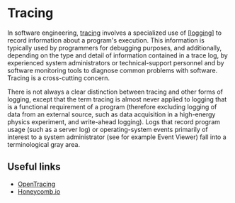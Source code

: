 # Tracing

In software engineering, [tracing](<https://en.wikipedia.org/wiki/Tracing_(software)>) involves a specialized use of [[logging]] to record information about a program's execution. This information is typically used by programmers for debugging purposes, and additionally, depending on the type and detail of information contained in a trace log, by experienced system administrators or technical-support personnel and by software monitoring tools to diagnose common problems with software. Tracing is a cross-cutting concern.

There is not always a clear distinction between tracing and other forms of logging, except that the term tracing is almost never applied to logging that is a functional requirement of a program (therefore excluding logging of data from an external source, such as data acquisition in a high-energy physics experiment, and write-ahead logging). Logs that record program usage (such as a server log) or operating-system events primarily of interest to a system administrator (see for example Event Viewer) fall into a terminological gray area.

## Useful links

- [OpenTracing](https://opentracing.io/)
- [Honeycomb.io](https://www.honeycomb.io/)

[//begin]: # "Autogenerated link references for markdown compatibility"
[logging]: logging "Logging"
[//end]: # "Autogenerated link references"

